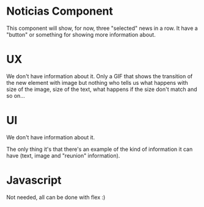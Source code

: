 # Noticias Component

This component will show, for now, three "selected" news in a row. It have a "button" or something for showing more information about.

# UX

We don't have information about it. Only a GIF that shows the transition of the new element with image but nothing who tells us what happens with size of the image, size of the text, what happens if the size don't match and so on...

# UI

We don't have information about it.

The only thing it's that there's an example of the kind of information it can have (text, image and "reunion" information).

# Javascript

Not needed, all can be done with flex :)

